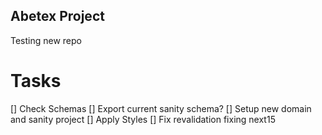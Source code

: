## Abetex Project

Testing new repo

# Tasks

[] Check Schemas
[] Export current sanity schema?
[] Setup new domain and sanity project
[] Apply Styles
[] Fix revalidation
fixing next15
